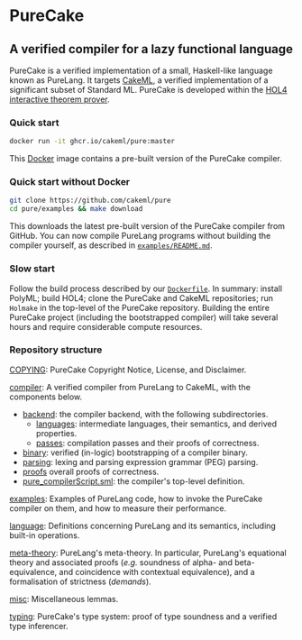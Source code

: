 # PureCake
## A verified compiler for a lazy functional language

PureCake is a verified implementation of a small, Haskell-like language known as PureLang.
It targets [CakeML](https://github.com/cakeml/cakeml), a verified implementation of a significant subset of Standard ML.
PureCake is developed within the [HOL4 interactive theorem prover](http://hol-theorem-prover.org).


### Quick start

```bash
docker run -it ghcr.io/cakeml/pure:master
```
This [Docker](https://www.docker.com/) image contains a pre-built version of the PureCake compiler.


### Quick start without Docker

```bash
git clone https://github.com/cakeml/pure
cd pure/examples && make download
```
This downloads the latest pre-built version of the PureCake compiler from GitHub.
You can now compile PureLang programs without building the compiler yourself, as described in [`examples/README.md`](examples/README.md).


### Slow start

Follow the build process described by our [`Dockerfile`](/.github/Dockerfile).
In summary: install PolyML; build HOL4; clone the PureCake and CakeML repositories; run `Holmake` in the top-level of the PureCake repository.
Building the entire PureCake project (including the bootstrapped compiler) will take several hours and require considerable compute resources.


### Repository structure

[COPYING](COPYING):
  PureCake Copyright Notice, License, and Disclaimer.

[compiler](compiler):
  A verified compiler from PureLang to CakeML, with the components below.
  - [backend](compiler/backend):
    the compiler backend, with the following subdirectories.
    - [languages](compiler/backend/languages):
      intermediate languages, their semantics, and derived properties.
    - [passes](compiler/backend/passes):
      compilation passes and their proofs of correctness.
  - [binary](compiler/binary):
    verified (in-logic) bootstrapping of a compiler binary.
  - [parsing](compiler/parsing):
    lexing and parsing expression grammar (PEG) parsing.
  - [proofs](compiler/proofs)
    overall proofs of correctness.
  - [pure_compilerScript.sml](compiler/pure_compilerScript.sml):
    the compiler's top-level definition.

[examples](examples):
  Examples of PureLang code, how to invoke the PureCake compiler on them, and how to measure their performance.

[language](language):
  Definitions concerning PureLang and its semantics, including built-in operations.

[meta-theory](meta-theory):
  PureLang's meta-theory.
  In particular, PureLang's equational theory and associated proofs (*e.g.* soundness of alpha- and beta-equivalence, and coincidence with contextual equivalence), and a formalisation of strictness (*demands*).

[misc](misc):
  Miscellaneous lemmas.

[typing](typing):
  PureCake's type system: proof of type soundness and a verified type inferencer.
